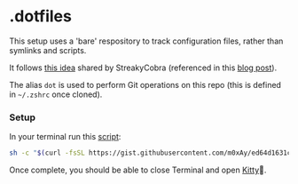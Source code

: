 # .dotfiles

This setup uses a 'bare' respository to track configuration files, rather than symlinks and scripts.

It follows [this idea](https://news.ycombinator.com/item?id=11071754) shared by StreakyCobra (referenced in this [blog post](https://www.atlassian.com/git/tutorials/dotfiles)).

The alias `dot` is used to perform Git operations on this repo (this is defined in `~/.zshrc` once cloned).

### Setup

In your terminal run this [script](https://gist.github.com/m0xAy/ed64d1631c417cb476cb959050996638):

```sh
sh -c "$(curl -fsSL https://gist.githubusercontent.com/m0xAy/ed64d1631c417cb476cb959050996638/raw/4b3c3e4b6f9c8d3ed1de0f3c7e0e54eb3b7a058c/setup.sh)"
```

Once complete, you should be able to close Terminal and open [Kitty](https://sw.kovidgoyal.net/kitty/)🤞.

